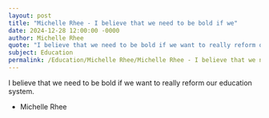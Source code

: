 ```yaml
---
layout: post
title: "Michelle Rhee - I believe that we need to be bold if we"
date: 2024-12-28 12:00:00 -0000
author: Michelle Rhee
quote: "I believe that we need to be bold if we want to really reform our education system."
subject: Education
permalink: /Education/Michelle Rhee/Michelle Rhee - I believe that we need to be bold if we
---
```


I believe that we need to be bold if we want to really reform our education system.

- Michelle Rhee
